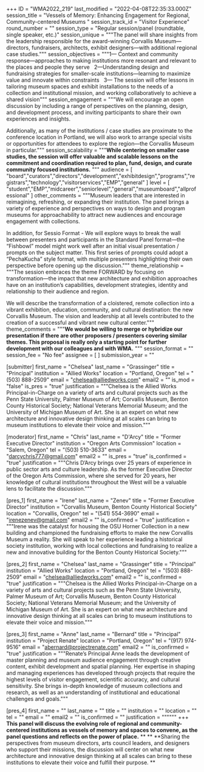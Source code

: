 +++
ID = "WMA2022_219"
last_modified = "2022-04-08T22:35:33.000Z"
session_title = "Vessels of Memory: Enhancing Engagement for Regional, Community-centered Museums    "
session_track_id = "Visitor Experience"
round_number = ""
session_type = "Regular session/panel (roundtable, single speaker, etc.)"
session_unique = """The panel will share insights from the leadership responsible for the award-winning Corvallis Museum—directors, fundraisers, architects, exhibit designers—with additional regional case studies."""
session_objectives = """1— Context and community response—approaches to making institutions more resonant and relevant to the places and people they serve
 
2—Understanding design and fundraising strategies for smaller-scale institutions—learning to maximize value and innovate within constraints
 
3— The session will offer lessons in tailoring museum spaces and exhibit installations to the needs of a collection and institutional mission, and working collaboratively to achieve a shared vision"""
session_engagement = """We will encourage an open discussion by including a range of perspectives on the planning, design, and development process, and inviting participants to share their own experiences and insights.  

Additionally, as many of the institutions / case studies are proximate to the conference location in Portland, we will also work to arrange special visits or opportunities for attendees to explore the region—the Corvallis Museum in particular."""
session_scalability = """**While centering on smaller case studies, the session will offer valuable and scalable lessons on the commitment and coordination required to plan, fund, design, and curate community focused institutions.**
"""
audience = [ "board","curators","directors","development","exhibitdesign","programs","registrars","technology","visitorservices","EMP","general" ]
level = [ "student","EMP","midcareer","seniorlevel","general","museumboard","allprofessional" ]
other_comments = """Museum leaders that are interested in reimagining, refreshing, or expanding their institution. The panel brings a variety of experience and perspectives on ways to design and program museums for approachability to attract new audiences and encourage engagement with collections.

In addition, for Sessio Format - We will explore ways to break the wall between presenters and participants in the Standard Panel format—the “Fishbowl” model might work well after an initial visual presentation / prompts on the subject matter. This first series of prompts could adopt a “PechaKucha” style format, with multiple presenters highlighting their own perspective before opening up the discussion."""
theme_relationship = """The session embraces the theme FORWARD by focusing on transformation—the impact that new architecture and exhibition approaches have on an institution’s capabilities, development strategies, identity and relationship to their audience and region. 

We will describe the transformation of a cloistered, remote  collection into a vibrant exhibition, education, community, and cultural destination: the new Corvallis Museum. The vision and leadership at all levels contributed to the creation of a successful and vibrant new cultural center."""
theme_comments = """**We would be willing to merge or hybridize our presentation if there are other proposers / presenters covering similar themes. This proposal is really only a starting point for further development with our colleagues and with WMA.**
"""
session_format = ""
session_fee = "No fee"
assignee = [  ]
submission_year = ""

[submitter]
first_name = "Chelsea"
last_name = "Grassinger"
title = "Principal"
institution = "Allied Works"
location = "Portland, Oregon"
tel = "(503) 888-2509"
email = "chelsea@alliedworks.com"
email2 = ""
is_mod = "false"
is_pres = "true"
justification = """Chelsea is the Allied Works Principal-in-Charge on a variety of arts and cultural projects such as the Penn State University, Palmer Museum of Art; Corvallis Museum, Benton County Historical Society; National Veterans Memorial Museum; and the University of Michigan Museum of Art. She is an expert on what new architecture and innovative design thinking at all scales can bring to museum institutions to elevate their voice and mission."""

[moderator]
first_name = "Chris"
last_name = "D'Arcy"
title = "Former Executive Director"
institution = "Oregon Arts Commission"
location = "Salem, Oregon"
tel = "(503) 510-3633"
email = "darcychris777@gmail.com"
email2 = ""
is_pres = "true"
is_confirmed = "true"
justification = """Chris D’Arcy brings over 25 years of experience in public sector arts and culture leadership. As the former Executive Director of the Oregon Arts Commission, where she served for 20 years, her knowledge of cultural institutions throughout the West will be a valuable lens to facilitate the discussion."""

[pres_1]
first_name = "Irene"
last_name = "Zenev"
title = "Former Executive Director"
institution = "Corvallis Museum, Benton County Historical Society"
location = "Corvallis, Oregon"
tel = "(541) 554-3690"
email = "irenezenev@gmail.com"
email2 = ""
is_confirmed = "true"
justification = """Irene was the catalyst for housing the OSU Horner Collection in a new building and championed the fundraising efforts to make the new Corvallis Museum a reality. She will speak to her experience leading a historical society institution, working with local collections and fundraising to realize a new and innovative building for the Benton County Historical Society."""

[pres_2]
first_name = "Chelsea"
last_name = "Grassinger"
title = "Principal"
institution = "Allied Works"
location = "Portland, Oregon"
tel = "(503) 888-2509"
email = "chelsea@alliedworks.com"
email2 = ""
is_confirmed = "true"
justification = """Chelsea is the Allied Works Principal-in-Charge on a variety of arts and cultural projects such as the Penn State University, Palmer Museum of Art; Corvallis Museum, Benton County Historical Society; National Veterans Memorial Museum; and the University of Michigan Museum of Art. She is an expert on what new architecture and innovative design thinking at all scales can bring to museum institutions to elevate their voice and mission."""

[pres_3]
first_name = "Anne"
last_name = "Bernard"
title = "Principal"
institution = "Project Renate"
location = "Portland, Oregon"
tel = "(917) 974-9516"
email = "abernard@projectrenate.com"
email2 = ""
is_confirmed = "true"
justification = """Renate’s Principal Anne leads the development of master planning and museum audience engagement through creative content, exhibit development and spatial planning. Her expertise in shaping and managing experiences has developed through projects that require the highest levels of visitor engagement, scientific accuracy, and cultural sensitivity. She brings in-depth knowledge of museum collections and research, as well as an understanding of institutional and educational challenges and goals."""

[pres_4]
first_name = ""
last_name = ""
title = ""
institution = ""
location = ""
tel = ""
email = ""
email2 = ""
is_confirmed = ""
justification = """"""
+++
**This panel will discuss the evolving role of regional and community-centered institutions as vessels of memory and spaces to convene, as the panel questions and reflects on the power of place.**
** **
**Sharing the perspectives from museum directors, arts council leaders, and designers who support their missions, the discussion will center on what new architecture and innovative design thinking at all scales can bring to these institutions to elevate their voice and fulfill their purpose. **
